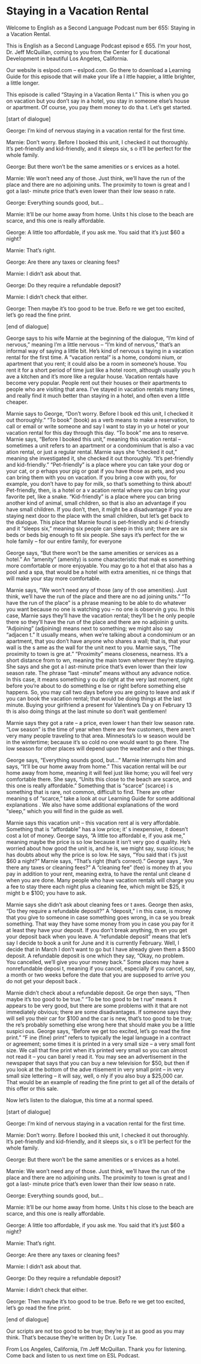 # Staying in a Vacation Rental

Welcome to English as a Second Language Podcast num ber 655: Staying in a Vacation Rental.

This is English as a Second Language Podcast episod e 655.  I’m your host, Dr. Jeff McQuillan, coming to you from the Center for E ducational Development in beautiful Los Angeles, California.

Our website is eslpod.com – eslpod.com.  Go there to download a Learning Guide for this episode that will make your life a l ittle happier, a little brighter, a little longer.

This episode is called “Staying in a Vacation Renta l.”  This is when you go on vacation but you don’t say in a hotel, you stay in someone else’s house or apartment.  Of course, you pay them money to do tha t.  Let’s get started.

[start of dialogue]

George:  I’m kind of nervous staying in a vacation rental for the first time.

Marnie:  Don’t worry.  Before I booked this unit, I  checked it out thoroughly.  It’s pet-friendly and kid-friendly, and it sleeps six, s o it’ll be perfect for the whole family.

George:  But there won’t be the same amenities or s ervices as a hotel.

Marnie:  We won’t need any of those.  Just think, we’ll have the run of the place and there are no adjoining units.  The proximity to  town is great and I got a last- minute price that’s even lower than their low seaso n rate.

George:  Everything sounds good, but…

Marnie:  It’ll be our home away from home.  Units t his close to the beach are scarce, and this one is really affordable.

George:  A little too affordable, if you ask me.  You said that it’s just $60 a night?

Marnie:  That’s right.

George:  Are there any taxes or cleaning fees?

Marnie:  I didn’t ask about that.

George:  Do they require a refundable deposit?

Marnie:  I didn’t check that either.

George:  Then maybe it’s too good to be true.  Befo re we get too excited, let’s go read the fine print.

[end of dialogue]

George says to his wife Marnie at the beginning of the dialogue, “I’m kind of nervous,” meaning I’m a little nervous – “I’m kind of nervous,” that’s an informal way of saying a little bit.  He’s kind of nervous s taying in a vacation rental for the first time.  A “vacation rental” is a home, condomi nium, or apartment that you rent; it could also be a room in someone’s house.  You rent it for a short period of time just like a hotel room, although usually you h ave a kitchen and it’s more like a regular house.  Vacation rentals have become very  popular.  People rent out their houses or their apartments to people who are visiting that area.  I’ve stayed in vacation rentals many times, and really find it much better than staying in a hotel, and often even a little cheaper.

Marnie says to George, “Don’t worry.  Before I book ed this unit, I checked it out thoroughly.”  “To book” (book) as a verb means to make a reservation, to call or email or write someone and say I want to stay in yo ur hotel or your vacation rental for this day through this day.  “To book” me ans to reserve.  Marnie says, “Before I booked this unit,” meaning this vacation rental – sometimes a unit refers to an apartment or a condominium that is also a vac ation rental, or just a regular rental.  Marnie says she “checked it out,” meaning she investigated it, she checked it out thoroughly.  “It’s pet-friendly and kid-friendly.”  “Pet-friendly” is a place where you can take your dog or your cat, or p erhaps your pig or goat if you have those as pets, and you can bring them with you  on vacation.  If you bring a cow with you, for example, you don’t have to pay for milk, so that’s something to think about!  Pet-friendly, then, is a hotel or a v acation rental where you can bring your favorite pet, like a snake.  “Kid-friendly” is  a place where you can bring another kind of animal, small children, so that is also an advantage if you have small children.  If you don’t, then, it might be a disadvantage if you are staying next door to the place with the small children, but  let’s get back to the dialogue. This place that Marnie found is pet-friendly and ki d-friendly and it “sleeps six,” meaning six people can sleep in this unit; there are six beds or beds big enough to fit six people.  She says it’s perfect for the w hole family – for our entire family, for everyone

 George says, “But there won’t be the same amenities  or services as a hotel.”  An “amenity” (amenity) is some characteristic that mak es something more comfortable or more enjoyable.  You may go to a hot el that also has a pool and a spa, that would be a hotel with extra amenities, ni ce things that will make your stay more comfortable.

Marnie says, “We won’t need any of those (any of th ose amenities).  Just think, we’ll have the run of the place and there are no ad joining units.”  “To have the run of the place” is a phrase meaning to be able to  do whatever you want because no one is watching you – no one is observin g you.  In this case, Marnie says they’ll have the vacation rental; they’ll be t he only people there so they’ll have the run of the place and there are no adjoinin g units.  “Adjoining” (adjoining) means next to something; we might also say “adjacen t.”  It usually means, when we’re talking about a condominium or an apartment, that you don’t have anyone who shares a wall; that is, that your wall is the s ame as the wall for the unit next to you.  Marnie says, “The proximity to town is gre at.”  “Proximity” means closeness, nearness.  It’s a short distance from to wn, meaning the main town wherever they’re staying.  She says and she got a l ast-minute price that’s even lower than their low season rate.  The phrase “last -minute” means without any advance notice.  In this case, it means something y ou do right at the very last moment, right before you’re about to do something e lse or right before something else happens.  So, you may call two days before you  are going to leave and ask if you can book the vacation rental; that would be doing things at the last minute. Buying your girlfriend a present for Valentine’s Da y on February 13 th  is also doing things at the last minute so don’t wait gentlemen!

Marnie says they got a rate – a price, even lower t han their low season rate. “Low season” is the time of year when there are few  customers, there aren’t very many people traveling to that area.  Minnesota’s lo w season would be in the wintertime; because it’s so cold no one would want to go there.  The low season for other places will depend upon the weather and o ther things.

George says, “Everything sounds good, but…”  Marnie  interrupts him and says, “It’ll be our home away from home.”  This vacation rental will be our home away from home, meaning it will feel just like home; you  will feel very comfortable there.  She says, “Units this close to the beach are scarce, and this one is really affordable.”  Something that is “scarce” (scarce) i s something that is rare, not common, difficult to find.  There are other meaning s of “scarce,” take a look at our Learning Guide for some additional explanations .  We also have some additional explanations of the word “sleep,” which you will find in the guide as well.

 Marnie says this vacation unit – this vacation rent al is very affordable. Something that is “affordable” has a low price; it’ s inexpensive, it doesn’t cost a lot of money.  George says, “A little too affordabl e, if you ask me,” meaning maybe the price is so low because it isn’t very goo d quality.  He’s worried about how good the unit is, and he is, we might say, susp icious; he has doubts about why the price is so low.  He says, “You said that i t’s just $60 a night?”  Marnie says, “That’s right (that’s correct).”  George says , “Are there any taxes or cleaning fees?”  A “cleaning fee” (fee) is money th at you pay in addition to your rent, meaning extra, to have the rental unit cleane d when you are done.  Many people who have vacation rentals will charge you a fee to stay there each night plus a cleaning fee, which might be $25, it might b e $100; you have to ask.

Marnie says she didn’t ask about cleaning fees or t axes.  George then asks, “Do they require a refundable deposit?”  A “deposit,” i n this case, is money that you give to someone in case something goes wrong, in ca se you break something. That way they have some money from you in case you pay for it at least they have your deposit.  If you don’t break anything, th en you get your deposit back when you leave.  A “refundable deposit” means that let’s say I decide to book a unit for June and it is currently February.  Well, I decide that in March I don’t want to go but I have already given them a $500 deposit.   A refundable deposit is one which they say, “Okay, no problem.  You cancelled, we’ll give you your money back.”  Some places may have a nonrefundable deposi t, meaning if you cancel, especially if you cancel, say, a month or two weeks  before the date that you are supposed to arrive you do not get your deposit back .

Marnie didn’t check about a refundable deposit.  Ge orge then says, “Then maybe it’s too good to be true.”  “To be too good to be t rue” means it appears to be very good, but there are some problems with it that are not immediately obvious; there are some disadvantages.  If someone says they will sell you their car for $100 and the car is new, that’s too good to be true; the re’s probably something else wrong here that should make you be a little suspici ous.  George says, “Before we get too excited, let’s go read the fine print.”  “F ine (fine) print” refers to typically the legal language in a contract or agreement; some times it is printed in a very small size – a very small font size.  We call that fine print when it’s printed very small so you can almost not read it – you can barel y read it.  You may see an advertisement in the newspaper that says that you can buy a new television for $50, but then if you look at the bottom of the adve rtisement in very small print – in very small size lettering – it will say, well, o nly if you also buy a $25,000 car. That would be an example of reading the fine print to get all of the details of this offer or this sale.

Now let’s listen to the dialogue, this time at a normal speed.

[start of dialogue]

George:  I’m kind of nervous staying in a vacation rental for the first time.

Marnie:  Don’t worry.  Before I booked this unit, I  checked it out thoroughly.  It’s pet-friendly and kid-friendly, and it sleeps six, s o it’ll be perfect for the whole family.

George:  But there won’t be the same amenities or s ervices as a hotel.

Marnie:  We won’t need any of those.  Just think, we’ll have the run of the place and there are no adjoining units.  The proximity to  town is great and I got a last- minute price that’s even lower than their low seaso n rate.

George:  Everything sounds good, but…

Marnie:  It’ll be our home away from home.  Units t his close to the beach are scarce, and this one is really affordable.

George:  A little too affordable, if you ask me.  You said that it’s just $60 a night?

Marnie:  That’s right.

George:  Are there any taxes or cleaning fees?

Marnie:  I didn’t ask about that.

George:  Do they require a refundable deposit?

Marnie:  I didn’t check that either.

George:  Then maybe it’s too good to be true.  Befo re we get too excited, let’s go read the fine print.

[end of dialogue]

Our scripts are not too good to be true; they’re ju st as good as you may think. That’s because they’re written by Dr. Lucy Tse.

 From Los Angeles, California, I’m Jeff McQuillan.  Thank you for listening.  Come back and listen to us next time on ESL Podcast.



